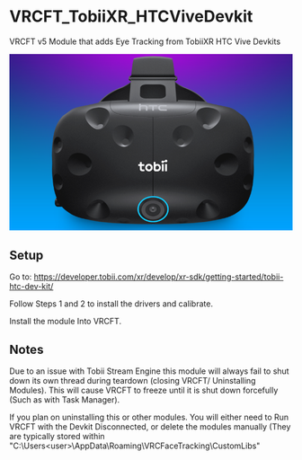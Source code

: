 # VRCFT_TobiiXR_HTCViveDevkit
VRCFT v5 Module that adds Eye Tracking from TobiiXR HTC Vive Devkits

![TobiiDevkit](TobiiDevkit.png)

## Setup

Go to: https://developer.tobii.com/xr/develop/xr-sdk/getting-started/tobii-htc-dev-kit/

Follow Steps 1 and 2 to install the drivers and calibrate.

Install the module Into VRCFT.

## Notes

Due to an issue with Tobii Stream Engine this module will always fail to shut down its own thread during teardown (closing VRCFT/ Uninstalling Modules). This will cause VRCFT to freeze until it is shut down forcefully (Such as with Task Manager). 

If you plan on uninstalling this or other modules. You will either need to Run VRCFT with the Devkit Disconnected, or delete the modules manually (They are typically stored within "C:\Users\<user>\AppData\Roaming\VRCFaceTracking\CustomLibs"
